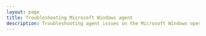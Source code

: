 ```yaml
---
layout: page
title: Troubleshooting Microsoft Windows agent
description: Troubleshooting agent issues on the Microsoft Windows operating system.
---
```

